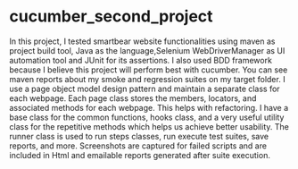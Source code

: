 # cucumber_second_project
In this project, I tested smartbear website functionalities using maven as project build tool, Java as the language,Selenium WebDriverManager as UI automation tool and JUnit for its assertions. 
I also used BDD framework because I believe this project will perform best with cucumber. 
You can see maven reports about my smoke and regression suites on my target folder. 
I use a page object model design pattern and maintain a separate class for each webpage. Each page class stores the members, locators, and associated methods for each webpage. This helps with refactoring.
I have a base class for the common functions, hooks class, and a very useful utility class for the repetitive methods which helps us achieve better usability.
The runner class is used to run steps classes, run execute test suites, save reports, and more.
Screenshots are captured for failed scripts and are included in Html and emailable reports generated after suite execution.
